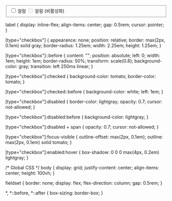 <fieldset>
  <label>
    <input role="switch" type="checkbox" />
    <span>알람</span>
  </label>
  <label>
    <input role="switch" type="checkbox" disabled />
    <span>알람 (비활성화)</span>
  </label>
</fieldset>


label {
  display: inline-flex;
  align-items: center;
  gap: 0.5rem;
  cursor: pointer;
}

[type="checkbox"] {
  appearance: none;
  position: relative;
  border: max(2px, 0.1em) solid gray;
  border-radius: 1.25em;
  width: 2.25em;
  height: 1.25em;
}

[type="checkbox"]::before {
  content: "";
  position: absolute;
  left: 0;
  width: 1em;
  height: 1em;
  border-radius: 50%;
  transform: scale(0.8);
  background-color: gray;
  transition: left 250ms linear;
}

[type="checkbox"]:checked {
  background-color: tomato;
  border-color: tomato;
}

[type="checkbox"]:checked::before {
  background-color: white;
  left: 1em;
}

[type="checkbox"]:disabled {
  border-color: lightgray;
  opacity: 0.7;
  cursor: not-allowed;
}

[type="checkbox"]:disabled:before {
  background-color: lightgray;
}

[type="checkbox"]:disabled + span {
  opacity: 0.7;
  cursor: not-allowed;
}

[type="checkbox"]:focus-visible {
  outline-offset: max(2px, 0.1em);
  outline: max(2px, 0.1em) solid tomato;
}

[type="checkbox"]:enabled:hover {
  box-shadow: 0 0 0 max(4px, 0.2em) lightgray;
}

/* Global CSS */
body {
  display: grid;
  justify-content: center;
  align-items: center;
  height: 100vh;
}

fieldset {
  border: none;
  display: flex;
  flex-direction: column;
  gap: 0.5rem;
}

*,
*::before,
*::after {
  box-sizing: border-box;
}
